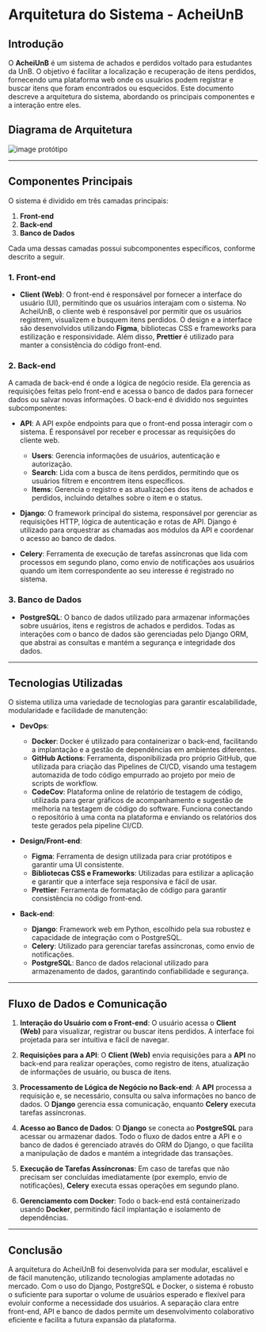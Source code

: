 # Arquitetura do Sistema - AcheiUnB

## Introdução

O **AcheiUnB** é um sistema de achados e perdidos voltado para estudantes da UnB. O objetivo é facilitar a localização e recuperação de itens perdidos, fornecendo uma plataforma web onde os usuários podem registrar e buscar itens que foram encontrados ou esquecidos. Este documento descreve a arquitetura do sistema, abordando os principais componentes e a interação entre eles.

## Diagrama de Arquitetura

![image protótipo](https://github.com/user-attachments/assets/5cad065a-cd23-4073-bf97-a33d7874638a)

---

## Componentes Principais

O sistema é dividido em três camadas principais:

1. **Front-end**
2. **Back-end**
3. **Banco de Dados**

Cada uma dessas camadas possui subcomponentes específicos, conforme descrito a seguir.

### 1. Front-end

- **Client (Web)**: O front-end é responsável por fornecer a interface do usuário (UI), permitindo que os usuários interajam com o sistema. No AcheiUnB, o cliente web é responsável por permitir que os usuários registrem, visualizem e busquem itens perdidos. O design e a interface são desenvolvidos utilizando **Figma**, bibliotecas CSS e frameworks para estilização e responsividade. Além disso, **Prettier** é utilizado para manter a consistência do código front-end.

### 2. Back-end

A camada de back-end é onde a lógica de negócio reside. Ela gerencia as requisições feitas pelo front-end e acessa o banco de dados para fornecer dados ou salvar novas informações. O back-end é dividido nos seguintes subcomponentes:

- **API**: A API expõe endpoints para que o front-end possa interagir com o sistema. É responsável por receber e processar as requisições do cliente web.
  - **Users**: Gerencia informações de usuários, autenticação e autorização.
  - **Search**: Lida com a busca de itens perdidos, permitindo que os usuários filtrem e encontrem itens específicos.
  - **Items**: Gerencia o registro e as atualizações dos itens de achados e perdidos, incluindo detalhes sobre o item e o status.

- **Django**: O framework principal do sistema, responsável por gerenciar as requisições HTTP, lógica de autenticação e rotas de API. Django é utilizado para orquestrar as chamadas aos módulos da API e coordenar o acesso ao banco de dados.

- **Celery**: Ferramenta de execução de tarefas assíncronas que lida com processos em segundo plano, como envio de notificações aos usuários quando um item correspondente ao seu interesse é registrado no sistema.

### 3. Banco de Dados

- **PostgreSQL**: O banco de dados utilizado para armazenar informações sobre usuários, itens e registros de achados e perdidos. Todas as interações com o banco de dados são gerenciadas pelo Django ORM, que abstrai as consultas e mantém a segurança e integridade dos dados.

---

## Tecnologias Utilizadas

O sistema utiliza uma variedade de tecnologias para garantir escalabilidade, modularidade e facilidade de manutenção:

- **DevOps**:
  - **Docker**: Docker é utilizado para containerizar o back-end, facilitando a implantação e a gestão de dependências em ambientes diferentes.
  - **GitHub Actions**: Ferramenta, disponibilizada pro próprio GitHub, que utilizada para criação das Pipelines de CI/CD, visando uma testagem automazida de todo código empurrado ao projeto por meio de scripts de workflow.
  - **CodeCov**: Plataforma online de relatório de testagem de código, utilizada para gerar gráficos de acompanhamento e sugestão de melhoria na testagem de código do software. Funciona conectando o repositório à uma conta na plataforma e enviando os relatórios dos teste gerados pela pipeline CI/CD.

- **Design/Front-end**:
  - **Figma**: Ferramenta de design utilizada para criar protótipos e garantir uma UI consistente.
  - **Bibliotecas CSS e Frameworks**: Utilizadas para estilizar a aplicação e garantir que a interface seja responsiva e fácil de usar.
  - **Prettier**: Ferramenta de formatação de código para garantir consistência no código front-end.

- **Back-end**:
  - **Django**: Framework web em Python, escolhido pela sua robustez e capacidade de integração com o PostgreSQL.
  - **Celery**: Utilizado para gerenciar tarefas assíncronas, como envio de notificações.
  - **PostgreSQL**: Banco de dados relacional utilizado para armazenamento de dados, garantindo confiabilidade e segurança.

---

## Fluxo de Dados e Comunicação

1. **Interação do Usuário com o Front-end**: O usuário acessa o **Client (Web)** para visualizar, registrar ou buscar itens perdidos. A interface foi projetada para ser intuitiva e fácil de navegar.

2. **Requisições para a API**: O **Client (Web)** envia requisições para a **API** no back-end para realizar operações, como registro de itens, atualização de informações de usuário, ou busca de itens.

3. **Processamento de Lógica de Negócio no Back-end**: A **API** processa a requisição e, se necessário, consulta ou salva informações no banco de dados. O **Django** gerencia essa comunicação, enquanto **Celery** executa tarefas assíncronas.

4. **Acesso ao Banco de Dados**: O **Django** se conecta ao **PostgreSQL** para acessar ou armazenar dados. Todo o fluxo de dados entre a API e o banco de dados é gerenciado através do ORM do Django, o que facilita a manipulação de dados e mantém a integridade das transações.

5. **Execução de Tarefas Assíncronas**: Em caso de tarefas que não precisam ser concluídas imediatamente (por exemplo, envio de notificações), **Celery** executa essas operações em segundo plano.

6. **Gerenciamento com Docker**: Todo o back-end está containerizado usando **Docker**, permitindo fácil implantação e isolamento de dependências.
---

## Conclusão

A arquitetura do AcheiUnB foi desenvolvida para ser modular, escalável e de fácil manutenção, utilizando tecnologias amplamente adotadas no mercado. Com o uso do Django, PostgreSQL e Docker, o sistema é robusto o suficiente para suportar o volume de usuários esperado e flexível para evoluir conforme a necessidade dos usuários. A separação clara entre front-end, API e banco de dados permite um desenvolvimento colaborativo eficiente e facilita a futura expansão da plataforma.
